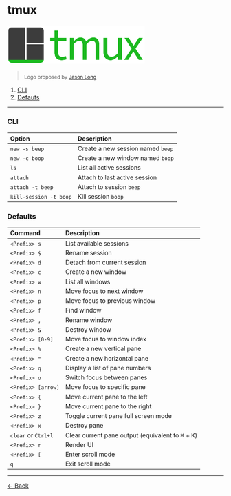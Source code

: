 [index]: https://github.com/rafaelrinaldi/cheatsheets
[jason]: https://twitter.com/jasonlong

# tmux

<img src=tmux.png width=320>

><sub>Logo proposed by [Jason Long][jason]</sub>

1. [CLI](#1.0)
1. [Defauts](#2.0)

---

### <a name='1.0'></a>CLI

| Option | Description |
| :--- | :--- |
| `new -s beep` | Create a new session named `beep` |
| `new -c boop` | Create a new window named `boop` |
| `ls` | List all active sessions |
| `attach` | Attach to last active session |
| `attach -t beep` | Attach to session `beep` |
| `kill-session -t boop` | Kill session `boop` |

### <a name='2.0'></a>Defaults

| Command | Description |
| :--- | :--- |
| `<Prefix> s` | List available sessions |
| `<Prefix> $` | Rename session |
| `<Prefix> d` | Detach from current session |
| `<Prefix> c` | Create a new window |
| `<Prefix> w` | List all windows |
| `<Prefix> n` | Move focus to next window |
| `<Prefix> p` | Move focus to previous window |
| `<Prefix> f` | Find window |
| `<Prefix> ,` | Rename window |
| `<Prefix> &` | Destroy window |
| `<Prefix> [0-9]` | Move focus to window index |
| `<Prefix> %` | Create a new vertical pane |
| `<Prefix> "` | Create a new horizontal pane |
| `<Prefix> q` | Display a list of pane numbers |
| `<Prefix> o` | Switch focus between panes |
| `<Prefix> [arrow]` | Move focus to specific pane |
| `<Prefix> {` | Move current pane to the left |
| `<Prefix> }` | Move current pane to the right |
| `<Prefix> z` | Toggle current pane full screen mode |
| `<Prefix> x` | Destroy pane |
| `clear` or `Ctrl+l` | Clear current pane output (equivalent to <kbd>⌘</kbd> + <kbd>K</kbd>) |
| `<Prefix> r` | Render UI |
| `<Prefix> [` | Enter scroll mode |
| `q` | Exit scroll mode |

---

[← Back][index]
